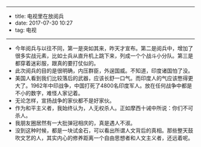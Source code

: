 - --
- title: 电视里在放阅兵
- date: 2017-07-30 10:27
- tag: 电视
- --
- 今年阅兵与以往不同，第一是突如其来，昨天才宣布。第二是阅兵中，增加了很多实战元素，比如士兵从直升机上跳下来，列成一个个战斗小分队。第三是都穿着迷彩服，跟真的要打仗似的。
- 此次阅兵的目的是很明确，内压群臣，外逞国威。不知道，印度诸国怕了没。
- 美国人看到我们比较落后的武器，应该长舒一口气。而印度人的气应该憋得更大了。1962年中印战争，中国打死了4800名印度军人。放在任何战争中都是不小的数字，难怪人家记着。
- 无论怎样，宣扬战争的家伙都不是好家伙。
- 作为和平主义者，我始终认为，人无权杀人。正如摩西十诫中所说：你们不可杀人。
- 我朋友圈居然有一大批弹冠相庆的，真是遇人不淑。
- 没到这种时候，都是一块试金石，可以看出所谓人文背后的真相。那些整天鼓吹文艺的人，其实内心的修养距离一个自由思想者和人文主义者，还远着呢。
